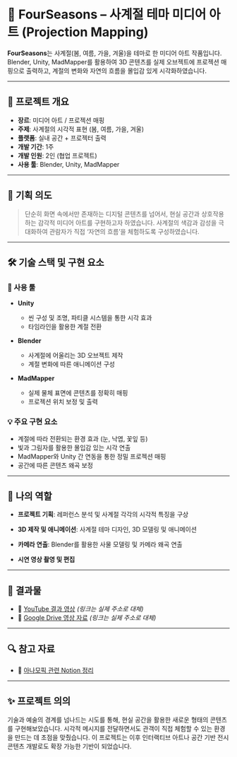 # 🌸 FourSeasons – 사계절 테마 미디어 아트 (Projection Mapping)

**FourSeasons**는 사계절(봄, 여름, 가을, 겨울)을 테마로 한 미디어 아트 작품입니다.  
Blender, Unity, MadMapper를 활용하여 3D 콘텐츠를 실제 오브젝트에 프로젝션 매핑으로 출력하고, 계절의 변화와 자연의 흐름을 몰입감 있게 시각화하였습니다.

---

## 📌 프로젝트 개요

- **장르**: 미디어 아트 / 프로젝션 매핑
- **주제**: 사계절의 시각적 표현 (봄, 여름, 가을, 겨울)
- **플랫폼**: 실내 공간 + 프로젝터 출력
- **개발 기간**: 1주
- **개발 인원**: 2인  (협업 프로젝트)
- **사용 툴**: Blender, Unity, MadMapper

---

## 🎯 기획 의도

> 단순히 화면 속에서만 존재하는 디지털 콘텐츠를 넘어서, 현실 공간과 상호작용하는 감각적 미디어 아트를 구현하고자 하였습니다. 사계절의 색감과 감성을 극대화하여 관람자가 직접 ‘자연의 흐름’을 체험하도록 구성하였습니다.

---

## 🛠 기술 스택 및 구현 요소

### 🔧 사용 툴

- **Unity**  
  - 씬 구성 및 조명, 파티클 시스템을 통한 시각 효과  
  - 타임라인을 활용한 계절 전환

- **Blender**  
  - 사계절에 어울리는 3D 오브젝트 제작  
  - 계절 변화에 따른 애니메이션 구성

- **MadMapper**  
  - 실제 물체 표면에 콘텐츠를 정확히 매핑  
  - 프로젝션 위치 보정 및 출력

### 💡 주요 구현 요소

- 계절에 따라 전환되는 환경 효과 (눈, 낙엽, 꽃잎 등)
- 빛과 그림자를 활용한 몰입감 있는 시각 연출
- MadMapper와 Unity 간 연동을 통한 정밀 프로젝션 매핑
- 공간에 따른 콘텐츠 왜곡 보정

---

## 👤 나의 역할

- **프로젝트 기획**: 레퍼런스 분석 및 사계절 각각의 시각적 특징을 구상
- **3D 제작 및 애니메이션**: 사계절 테마 디자인, 3D 모델링 및 애니메이션
- **카메라 연출**: Blender를 활용한 사물 모델링 및 카메라 왜곡 연출

- **시연 영상 촬영 및 편집**

---

## 📸 결과물

- 🎥 [YouTube 결과 영상](https://your-youtube-link.com) *(링크는 실제 주소로 대체)*  
- 📂 [Google Drive 영상 자료](https://your-drive-link.com) *(링크는 실제 주소로 대체)*

---

## 🔍 참고 자료

- 📘 [아나모픽 관련 Notion 정리](https://your-notion-link.com)

---

## ✨ 프로젝트 의의

기술과 예술의 경계를 넘나드는 시도를 통해, 현실 공간을 활용한 새로운 형태의 콘텐츠를 구현해보았습니다. 시각적 메시지를 전달하면서도 관객이 직접 체험할 수 있는 환경을 만드는 데 초점을 맞췄습니다. 이 프로젝트는 이후 인터랙티브 아트나 공간 기반 전시 콘텐츠 개발로도 확장 가능한 기반이 되었습니다.
